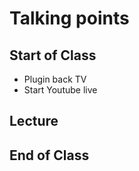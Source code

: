 # Talking points

## Start of Class

* Plugin back TV
* Start Youtube live

## Lecture

## End of Class
